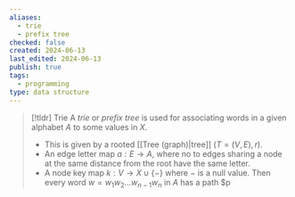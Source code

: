 ```yaml
---
aliases:
  - trie
  - prefix tree
checked: false
created: 2024-06-13
last_edited: 2024-06-13
publish: true
tags:
  - programming
type: data structure
---
```

>[!tldr] Trie
>A *trie* or *prefix tree* is used for associating words in a given alphabet $A$ to some values in $X$. 
>- This is given by a rooted [[Tree (graph)|tree]] $(T = (V, E), r)$.
>- An edge letter map $a: E \rightarrow A$, where no to edges sharing a node at the same distance from the root have the same letter.
>- A node key map $k: V \rightarrow X \cup \{ - \}$ where $-$ is a null value.
>Then every word $w = w_1 w_2 \ldots w_{n-1} w_n$ in $A$ has a path $p 

